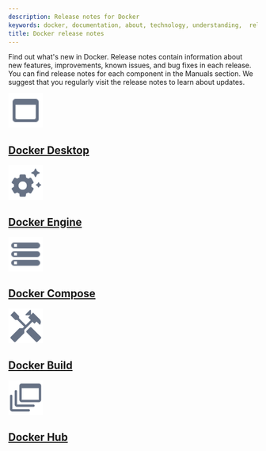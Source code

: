 ```yaml
---
description: Release notes for Docker
keywords: docker, documentation, about, technology, understanding,  release
title: Docker release notes
---
```


Find out what's new in Docker. Release notes contain information about new
features, improvements, known issues, and bug fixes in each release. You can
find release notes for each component in the Manuals section. We suggest
that you regularly visit the release notes to learn about updates.

<div class="component-container">
    <!--start row-->
    <div class="row">
      <div class="col-xs-12 col-sm-12 col-md-12 col-lg-4 block">
        <div class="component">
             <div class="component-icon">
                 <a href="/desktop/release-notes/"><img src="/assets/images/desktop.svg" alt="desktop release notes" width="70" height="70"></a>
                 </div>
                 <h2 id="desktop release notes"><a href="/desktop/release-notes/">Docker Desktop</a></h2>
        </div>
      </div>
      <div class="col-xs-12 col-sm-12 col-md-12 col-lg-4 block">
        <div class="component">
            <div class="component-icon">
                 <a href="/engine/release-notes/23.0/"><img src="/assets/images/engine-configure-daemon.svg" alt="engine release notes" width="70" height="70"></a>
            </div>
                <h2 id="engine release notes"><a href="/engine/release-notes/23.0/">Docker Engine</a></h2>
         </div>
     </div>
     <div class="col-xs-12 col-sm-12 col-md-12 col-lg-4 block">
        <div class="component">
            <div class="component-icon">
                <a href="/compose/release-notes/"><img src="/assets/images/storage.svg" alt="compose release notes" width="70" height="70"></a>
            </div>
                <h2 id="compose release notes"><a href="/compose/release-notes/">Docker Compose</a></h2>
        </div>
    </div>
    </div>
    <!--start row-->
    <div class="row">
     <div class="col-xs-12 col-sm-12 col-md-12 col-lg-4 block">
        <div class="component">
            <div class="component-icon">
                 <a href="/build/release-notes/"><img src="/assets/images/build-configure-buildkit.svg" alt="build release notes" width="70" height="70"></a>
            </div>
                <h2 id="build release notes"><a href="/build/release-notes/">Docker Build</a></h2>
        </div>
     </div>
     <div class="col-xs-12 col-sm-12 col-md-12 col-lg-4 block">
        <div class="component">
          <div class="component-icon">
                 <a href="/docker-hub/release-notes/"><img src="/assets/images/build-multi-platform.svg" alt="hub release notes" width="70" height="70"></a>
          </div>
                <h2 id="hub release notes"><a href="/docker-hub/release-notes/">Docker Hub</a></h2>
        </div>
      </div>
    </div>
</div>
